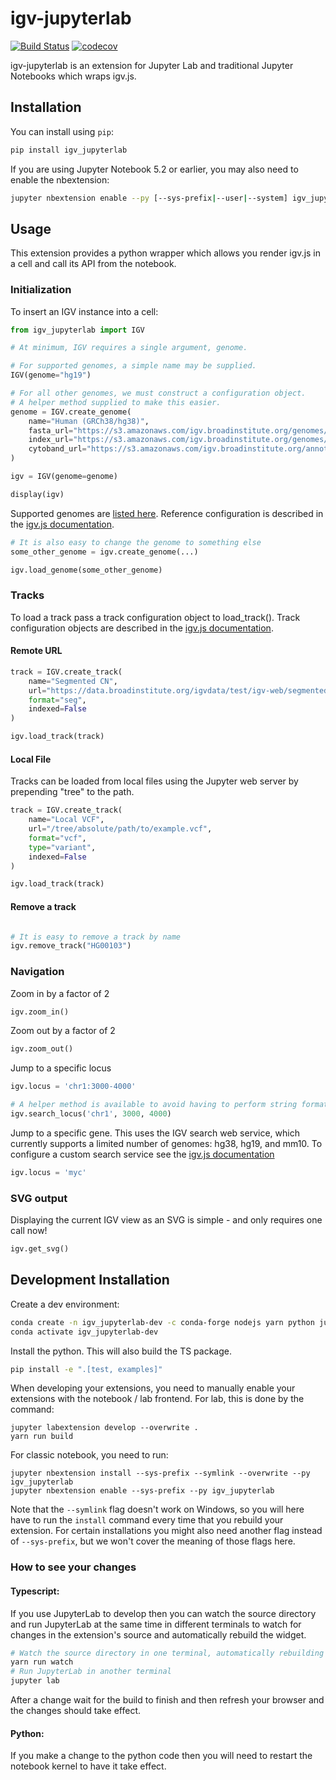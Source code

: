 
# igv-jupyterlab

[![Build Status](https://travis-ci.org/epi2me-labs/igv-jupyterlab.svg?branch=master)](https://travis-ci.org/epi2me-labs/igv_jupyterlab)
[![codecov](https://codecov.io/gh/epi2me-labs/igv-jupyterlab/branch/master/graph/badge.svg)](https://codecov.io/gh/epi2me-labs/igv-jupyterlab)


igv-jupyterlab is an extension for Jupyter Lab and traditional Jupyter Notebooks which wraps igv.js.

## Installation

You can install using `pip`:

```bash
pip install igv_jupyterlab
```

If you are using Jupyter Notebook 5.2 or earlier, you may also need to enable
the nbextension:
```bash
jupyter nbextension enable --py [--sys-prefix|--user|--system] igv_jupyterlab
```

## Usage

This extension provides a python wrapper which allows you render igv.js 
in a cell and call its API from the notebook.

### Initialization

To insert an IGV instance into a cell: 

```python
from igv_jupyterlab import IGV

# At minimum, IGV requires a single argument, genome.

# For supported genomes, a simple name may be supplied.
IGV(genome="hg19")

# For all other genomes, we must construct a configuration object.
# A helper method supplied to make this easier.
genome = IGV.create_genome(
    name="Human (GRCh38/hg38)",
    fasta_url="https://s3.amazonaws.com/igv.broadinstitute.org/genomes/seq/hg38/hg38.fa",
    index_url="https://s3.amazonaws.com/igv.broadinstitute.org/genomes/seq/hg38/hg38.fa.fai",
    cytoband_url="https://s3.amazonaws.com/igv.broadinstitute.org/annotations/hg38/cytoBandIdeo.txt",
)

igv = IGV(genome=genome)

display(igv)
```

Supported genomes are [listed here](https://s3.amazonaws.com/igv.org.genomes/genomes.json).
Reference configuration is described in the [igv.js documentation](https://github.com/igvteam/igv.js/wiki/Reference-Genome).

```python
# It is also easy to change the genome to something else
some_other_genome = igv.create_genome(...)

igv.load_genome(some_other_genome)
```

### Tracks

To load a track pass a track configuration object to load_track().  Track configuration
objects are described in the [igv.js documentation](https://github.com/igvteam/igv.js/wiki/Tracks-2.0).

#### Remote URL

```python
track = IGV.create_track(
    name="Segmented CN",
    url="https://data.broadinstitute.org/igvdata/test/igv-web/segmented_data_080520.seg.gz",
    format="seg",
    indexed=False
)

igv.load_track(track)
```

#### Local File

Tracks can be loaded from local files using the Jupyter web server by prepending "tree" to the path.

```python
track = IGV.create_track(
    name="Local VCF",
    url="/tree/absolute/path/to/example.vcf",
    format="vcf",
    type="variant",
    indexed=False
)

igv.load_track(track)
```

#### Remove a track

```python

# It is easy to remove a track by name
igv.remove_track("HG00103")
```

### Navigation

Zoom in by a factor of 2

```python
igv.zoom_in()
```

Zoom out by a factor of 2

```python
igv.zoom_out()
```

Jump to a specific locus

```python
igv.locus = 'chr1:3000-4000'

# A helper method is available to avoid having to perform string formatting
igv.search_locus('chr1', 3000, 4000)
```

Jump to a specific gene. This uses the IGV search web service, which currently supports a limited number of genomes:  hg38, hg19, and mm10.
To configure a custom search service see the [igv.js documentation](https://github.com/igvteam/igv.js/wiki/Browser-Configuration-2.0#search-object-details)

```python
igv.locus = 'myc'
```

### SVG output

Displaying the current IGV view as an SVG is simple - and only requires one call now!  

```python
igv.get_svg()
```


## Development Installation

Create a dev environment:
```bash
conda create -n igv_jupyterlab-dev -c conda-forge nodejs yarn python jupyterlab
conda activate igv_jupyterlab-dev
```

Install the python. This will also build the TS package.
```bash
pip install -e ".[test, examples]"
```

When developing your extensions, you need to manually enable your extensions with the
notebook / lab frontend. For lab, this is done by the command:

```
jupyter labextension develop --overwrite .
yarn run build
```

For classic notebook, you need to run:

```
jupyter nbextension install --sys-prefix --symlink --overwrite --py igv_jupyterlab
jupyter nbextension enable --sys-prefix --py igv_jupyterlab
```

Note that the `--symlink` flag doesn't work on Windows, so you will here have to run
the `install` command every time that you rebuild your extension. For certain installations
you might also need another flag instead of `--sys-prefix`, but we won't cover the meaning
of those flags here.

### How to see your changes
#### Typescript:
If you use JupyterLab to develop then you can watch the source directory and run JupyterLab at the same time in different
terminals to watch for changes in the extension's source and automatically rebuild the widget.

```bash
# Watch the source directory in one terminal, automatically rebuilding when needed
yarn run watch
# Run JupyterLab in another terminal
jupyter lab
```

After a change wait for the build to finish and then refresh your browser and the changes should take effect.

#### Python:
If you make a change to the python code then you will need to restart the notebook kernel to have it take effect.
